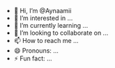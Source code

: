 - 👋 Hi, I’m @Aynaamii
- 👀 I’m interested in ...
- 🌱 I’m currently learning ...
- 💞️ I’m looking to collaborate on ...
- 📫 How to reach me ...
- 😄 Pronouns: ...
- ⚡ Fun fact: ...

<!---
Aynaamii/Aynaamii is a ✨ special ✨ repository because its `README.md` (this file) appears on your GitHub profile.
You can click the Preview link to take a look at your changes.
--->
